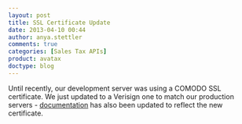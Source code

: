 ```yaml
---
layout: post
title: SSL Certificate Update
date: 2013-04-10 00:44
author: anya.stettler
comments: true
categories: [Sales Tax APIs]
product: avatax
doctype: blog
---
```

Until recently, our development server was using a COMODO SSL certificate. We just updated to a Verisign one to match our production servers - <a href="http://developer.avalara.com/api-docs/best-practices/technical-notes/ssl-certificates" title="SSL Certificates">documentation</a> has also been updated to reflect the new certificate.
